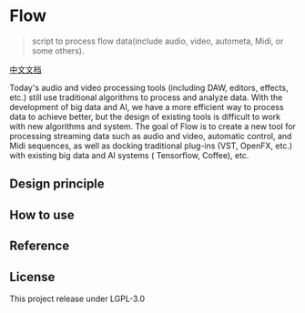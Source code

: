 # Flow
> script to process flow data(include audio, video, autometa, Midi, or some others).

[中文文档](README.zh.md)

Today's audio and video processing tools (including DAW, editors, effects, etc.) still use traditional algorithms to process and analyze data. With the development of big data and AI, we have a more efficient way to process data to achieve better, but the design of existing tools is difficult to work with new algorithms and system. The goal of Flow is to create a new tool for processing streaming data such as audio and video, automatic control, and Midi sequences, as well as docking traditional plug-ins (VST, OpenFX, etc.) with existing big data and AI systems ( Tensorflow, Coffee), etc.

## Design principle

## How to use

## Reference

## License

This project release under LGPL-3.0